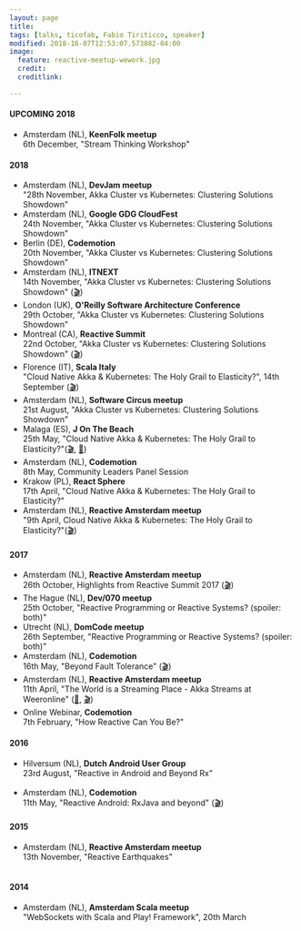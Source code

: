 ```yaml
---
layout: page
title:
tags: [talks, ticofab, Fabio Tiriticco, speaker]
modified: 2018-16-07T12:53:07.573882-04:00
image:
  feature: reactive-meetup-wework.jpg
  credit:
  creditlink:

---
```


#### UPCOMING 2018
 
* Amsterdam (NL), **KeenFolk meetup**<br>6th December, "Stream Thinking Workshop"<br>

#### 2018

* Amsterdam (NL), **DevJam meetup**<br>"28th November, Akka Cluster vs Kubernetes: Clustering Solutions Showdown"<br> 
* Amsterdam (NL), **Google GDG CloudFest**<br>24th November, "Akka Cluster vs Kubernetes: Clustering Solutions Showdown"<br>
* Berlin (DE), **Codemotion**<br>20th November, "Akka Cluster vs Kubernetes: Clustering Solutions Showdown"<br> 
* Amsterdam (NL), **ITNEXT**<br>14th November, "Akka Cluster vs Kubernetes: Clustering Solutions Showdown" ([🎬](https://www.youtube.com/watch?v=v2j2SyVhzTY&t=1s))<br>
* London (UK), **O'Reilly Software Architecture Conference**<br>29th October, "Akka Cluster vs Kubernetes: Clustering Solutions Showdown"<br>
* Montreal (CA), **Reactive Summit**<br>22nd October, "Akka Cluster vs Kubernetes: Clustering Solutions Showdown" ([🎬](https://t.co/f0b2mG6SeY))<br>
* Florence (IT), **Scala Italy**<br>"Cloud Native Akka & Kubernetes: The Holy Grail to Elasticity?", 14th September ([🎬](https://vimeo.com/294735363))<br>
* Amsterdam (NL), **Software Circus meetup**<br>21st August, "Akka Cluster vs Kubernetes: Clustering Solutions Showdown"<br>
* Malaga (ES), **J On The Beach**<br>25th May, "Cloud Native Akka & Kubernetes: The Holy Grail to Elasticity?"([🎬](https://youtu.be/OOXRgd5yUQo), [🎤](https://youtu.be/pZgrAnORNAU))<br>
* Amsterdam (NL), **Codemotion**<br>8th May, Community Leaders Panel Session<br>
* Krakow (PL), **React Sphere**<br>17th April, "Cloud Native Akka & Kubernetes: The Holy Grail to Elasticity?"<br> 
* Amsterdam (NL), **Reactive Amsterdam meetup**<br>"9th April, Cloud Native Akka & Kubernetes: The Holy Grail to Elasticity?"([🎬](https://youtu.be/M8P3MFmMDk4))<br>

#### 2017

* Amsterdam (NL), **Reactive Amsterdam meetup**<br>26th October, Highlights from Reactive Summit 2017 ([🎬](https://youtu.be/J1mkMYIO9gg))<br>
* The Hague (NL), **Dev/070 meetup**<br>25th October, "Reactive Programming or Reactive Systems? (spoiler: both)"<br> 
* Utrecht (NL), **DomCode meetup**<br>26th September, "Reactive Programming or Reactive Systems? (spoiler: both)"<br>
* Amsterdam (NL), **Codemotion**<br>16th May, "Beyond Fault Tolerance" ([🎬](https://youtu.be/zgKoAfhCHVE))<br>
* Amsterdam (NL), **Reactive Amsterdam meetup**<br>11th April, "The World is a Streaming Place - Akka Streams at Weeronline" ([🎤](https://youtu.be/eKkeHHTSETw), [🎬](https://youtu.be/MQGXrrhGUTw))<br>
* Online Webinar, **Codemotion**<br>7th February, "How Reactive Can You Be?"<br> 

#### 2016

* Hilversum (NL), **Dutch Android User Group**<br>23rd August, "Reactive in Android and Beyond Rx"<br><br>
* Amsterdam (NL), **Codemotion**<br>11th May, "Reactive Android: RxJava and beyond" ([🎬](https://youtu.be/QGYzrEZEW_k))<br>

#### 2015

* Amsterdam (NL), **Reactive Amsterdam meetup**<br>13th November, "Reactive Earthquakes"<br><br>

#### 2014

* Amsterdam (NL), **Amsterdam Scala meetup**<br>"WebSockets with Scala and Play! Framework", 20th March<br>




